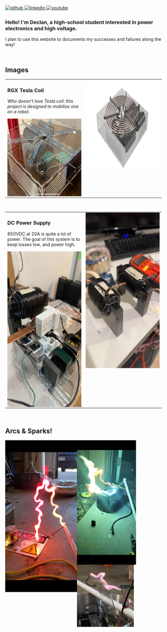 <a href="https://github.com/declansl" target="_blank">
<img src=https://img.shields.io/badge/github-%2324292e.svg?&style=for-the-badge&logo=github&logoColor=white alt=github style="margin-bottom: 5px;" />
</a>
<a href="https://www.linkedin.com/in/declan-lacey-a81180277/" target="_blank">
<img src=https://img.shields.io/badge/linkedin-%231E77B5.svg?&style=for-the-badge&logo=linkedin&logoColor=white alt=linkedin style="margin-bottom: 5px;" />
</a>
<a href="/https://www.youtube.com/channel/UCJFau6yW1VaMww2bSa-TkyA" target="_blank">
<img src=https://img.shields.io/badge/youtube-%23EE4831.svg?&style=for-the-badge&logo=youtube&logoColor=white alt=youtube style="margin-bottom: 5px;" />
</a>  
  

<br/>  



### Hello! I'm Declan, a high-school student interested in power electronics and high voltage.  
I plan to use this website to documents my successes and failures along the way!  
  

<br/>  


## Images  
<table><tr><td valign="top" width="50%">



### RGX Tesla Coil  
*Who doesn't love Tesla coil: this project is designed to mobilize one on a robot.*  
  

<img src="https://github.com/declansl/RobotGladiatorDRSSTC/blob/main/images/housingimg-w-parts.png?raw=true" align="left" height="250" width="" />  


</td><td valign="top" width="50%">

<img src="https://github.com/declansl/RobotGladiatorDRSSTC/blob/main/housing-trsnpbg.png?raw=true" align="left" height="300" width="" />  


</td></tr></table>  

<br/>  

<table><tr><td valign="top" width="50%">



### DC Power Supply  
850VDC at 20A is quite a lot of power. The goal of this system is to keep losses low, and power high.  
  

<img src="https://github.com/declansl/interleaved-APFC/blob/main/images/APFC-setup.JPG?raw=true" align="left" height="500" width="" />  


</td><td valign="top" width="50%">

  
  

<div align="right">
<img src="https://github.com/declansl/interleaved-APFC/blob/main/images/rather-large-inductors.JPG?raw=true" align="right" height="500" width="" />
</div>  


</td></tr></table>  

<br/>  


## Arcs & Sparks!  
<img src="https://github.com/declansl/RobotGladiatorDRSSTC/blob/main/images/hv/hvsignarcs.JPEG?raw=true" align="left" height="488" width="" />  
  

<img src="https://github.com/declansl/RobotGladiatorDRSSTC/blob/main/images/hv/toasterarcs.JPEG?raw=true" align="left" height="400" width="" />  
  

<img src="https://github.com/declansl/RobotGladiatorDRSSTC/blob/main/images/hv/x-rayarcs.jpg?raw=true" align="left" height="200" width="" />  

<br />
